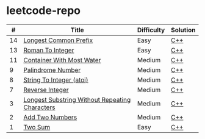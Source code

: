# leetcode-repo


| # | Title | Difficulty | Solution |
|---| ----- | ---------- | -------- |
|14|[Longest Common Prefix](https://leetcode.com/problems/longest-common-prefix/description/) | Easy | [C++](https://github.com/KymaiselHunter/leetcode-repo/blob/main/Core%20C%2B%2B%20solutions/LongestCommonPrefix.cpp) |
|13|[Roman To Integer](/https://leetcode.com/problems/roman-to-integer/description/) | Easy | [C++](https://github.com/KymaiselHunter/leetcode-repo/blob/main/Core%20C%2B%2B%20solutions/RomanToInteger.cpp) |
|11|[Container With Most Water](https://leetcode.com/problems/container-with-most-water/description/) | Medium | [C++](https://github.com/KymaiselHunter/leetcode-repo/blob/main/Core%20C%2B%2B%20solutions/ContainerWithMostWater.cpp) |
|9|[Palindrome Number](https://leetcode.com/problems/palindrome-number/description/) | Medium | [C++](https://github.com/KymaiselHunter/leetcode-repo/blob/main/PalindromeNumber.cpp) |
|8|[String To Integer (atoi)](https://leetcode.com/problems/string-to-integer-atoi/description/) | Medium | [C++](https://github.com/KymaiselHunter/leetcode-repo/blob/main/Core%20C%2B%2B%20solutions/StringToInteger(atoi).cpp) |
|7|[Reverse Integer](https://leetcode.com/problems/reverse-integer/description/) | Medium | [C++](https://github.com/KymaiselHunter/leetcode-repo/blob/main/Core%20C%2B%2B%20solutions/ReverseInteger.cpp) |
|3|[Longest Substring Without Repeating Characters](https://leetcode.com/problems/longest-substring-without-repeating-characters/description/) | Medium | [C++](https://github.com/KymaiselHunter/leetcode-repo/blob/main/Core%20C%2B%2B%20solutions/LongestSubstringWithoutRepeatingCharacters.cpp) |
|2|[Add Two Numbers](https://leetcode.com/problems/add-two-numbers/description/) | Medium | [C++](https://github.com/KymaiselHunter/leetcode-repo/blob/main/Core%20C%2B%2B%20solutions/AddTwoNumbers.cpp) |
|1|[Two Sum](https://leetcode.com/problems/two-sum/description/) | Easy | [C++](https://github.com/KymaiselHunter/leetcode-repo/tree/main/Core%20C%2B%2B%20solutions) |
